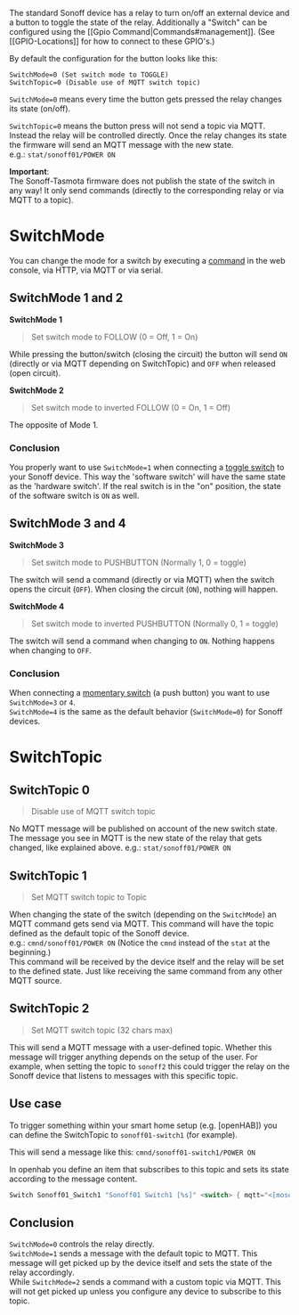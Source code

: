 The standard Sonoff device has a relay to turn on/off an external device and a button to toggle the state of the relay. Additionally a "Switch" can be configured using the [[Gpio Command|Commands#management]]. (See [[GPIO-Locations]] for how to connect to these GPIO's.)

By default the configuration for the button looks like this:

```
SwitchMode=0 (Set switch mode to TOGGLE)
SwitchTopic=0 (Disable use of MQTT switch topic) 
```

`SwitchMode=0` means every time the button gets pressed the relay changes its state (on/off).

`SwitchTopic=0` means the button press will not send a topic via MQTT.
Instead the relay will be controlled directly. Once the relay changes its state the firmware will send an MQTT message with the new state.  
e.g.: `stat/sonoff01/POWER ON`

**Important**:  
The Sonoff-Tasmota firmware does not publish the state of the switch in any way!
It only send commands (directly to the corresponding relay or via MQTT to a topic).


# SwitchMode

You can change the mode for a switch by executing a [command](Commands) in the web console, via HTTP, via MQTT or via serial.

## SwitchMode 1 and 2

**SwitchMode 1**

> Set switch mode to FOLLOW (0 = Off, 1 = On)

While pressing the button/switch (closing the circuit) the button will send `ON` (directly or via MQTT depending on SwitchTopic) and `OFF` when released (open circuit).


**SwitchMode 2**

> Set switch mode to inverted FOLLOW (0 = On, 1 = Off)

The opposite of Mode 1.

### Conclusion

You properly want to use `SwitchMode=1` when connecting a [toggle switch](https://en.wikipedia.org/wiki/Switch#Toggle_switch) to your Sonoff device. This way the 'software switch' will have the same state as the 'hardware switch'.
If the real switch is in the "on" position, the state of the software switch is `ON` as well.

## SwitchMode 3 and 4

**SwitchMode 3**

> Set switch mode to PUSHBUTTON (Normally 1, 0 = toggle)

The switch will send a command (directly or via MQTT) when the switch opens the circuit (`OFF`). When closing the circuit (`ON`), nothing will happen.

**SwitchMode 4**

> Set switch mode to inverted PUSHBUTTON (Normally 0, 1 = toggle)

The switch will send a command when changing to `ON`. Nothing happens when changing to `OFF`.


### Conclusion

When connecting a [momentary switch](https://en.wikipedia.org/wiki/Switch#Biased_switches) (a push button) you want to use `SwitchMode=3` or `4`.  
`SwitchMode=4` is the same as the default behavior (`SwitchMode=0`) for Sonoff devices.

# SwitchTopic

## SwitchTopic 0

> Disable use of MQTT switch topic

No MQTT message will be published on account of the new switch state. The message you see in MQTT is the new state of the relay that gets changed, like explained above.
e.g.: `stat/sonoff01/POWER ON`

## SwitchTopic 1

> Set MQTT switch topic to Topic

When changing the state of the switch (depending on the `SwitchMode`) an MQTT command gets send via MQTT.
This command will have the topic defined as the default topic of the Sonoff device.  
e.g.: `cmnd/sonoff01/POWER ON` (Notice the `cmnd` instead of the `stat` at the beginning.)  
This command will be received by the device itself and the relay will be set to the defined state.
Just like receiving the same command from any other MQTT source.

## SwitchTopic 2

> Set MQTT switch topic (32 chars max)

This will send a MQTT message with a user-defined topic.
Whether this message will trigger anything depends on the setup of the user.
For example, when setting the topic to `sonoff2` this could trigger the relay on the Sonoff device that listens to messages with this specific topic.

## Use case
To trigger something within your smart home setup (e.g. [openHAB]) you can define the SwitchTopic to `sonoff01-switch1` (for example).

This will send a message like this: `cmnd/sonoff01-switch1/POWER ON`

In openhab you define an item that subscribes to this topic and sets its state according to the message content.

```java
Switch Sonoff01_Switch1 "Sonoff01 Switch1 [%s]" <switch> { mqtt="<[mosquitto:cmnd/sonoff01-switch1/POWER1:state:default]" }
```

## Conclusion

`SwitchMode=0` controls the relay directly.  
`SwitchMode=1` sends a message with the default topic to MQTT. This message will get picked up by the device itself and sets the state of the relay accordingly.  
While `SwitchMode=2` sends a command with a custom topic via MQTT. This will not get picked up unless you configure any device to subscribe to this topic.

